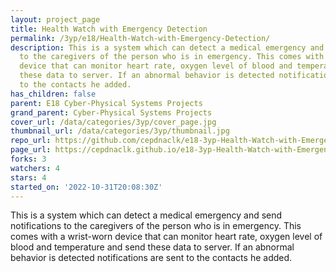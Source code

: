 ```yaml
---
layout: project_page
title: Health Watch with Emergency Detection
permalink: /3yp/e18/Health-Watch-with-Emergency-Detection/
description: This is a system which can detect a medical emergency and send notifications
  to the caregivers of the person who is in emergency. This comes with a wrist-worn
  device that can monitor heart rate, oxygen level of blood and temperature and send
  these data to server. If an abnormal behavior is detected notifications are sent
  to the contacts he added.
has_children: false
parent: E18 Cyber-Physical Systems Projects
grand_parent: Cyber-Physical Systems Projects
cover_url: /data/categories/3yp/cover_page.jpg
thumbnail_url: /data/categories/3yp/thumbnail.jpg
repo_url: https://github.com/cepdnaclk/e18-3yp-Health-Watch-with-Emergency-Detection
page_url: https://cepdnaclk.github.io/e18-3yp-Health-Watch-with-Emergency-Detection
forks: 3
watchers: 4
stars: 4
started_on: '2022-10-31T20:08:30Z'
---
```


This is a system which can detect a medical emergency and send notifications to the caregivers of the person who is in emergency. This comes with a wrist-worn device that can monitor heart rate, oxygen level of blood and temperature and send these data to server. If an abnormal behavior is detected notifications are sent to the contacts he added.